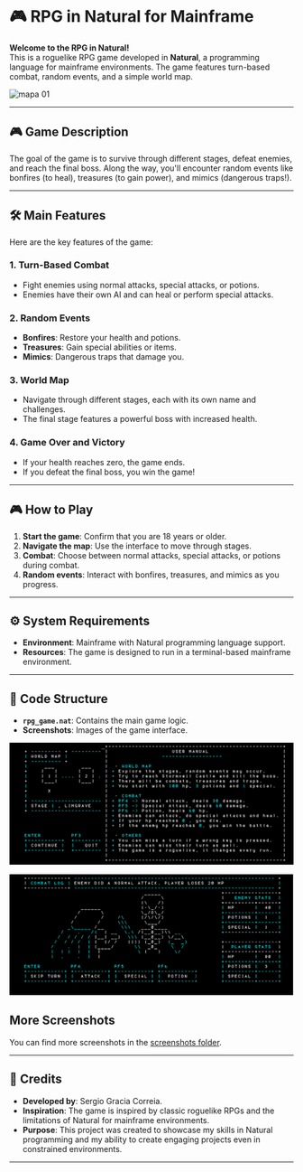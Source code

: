 
# 🎮 RPG in Natural for Mainframe  

**Welcome to the RPG in Natural!**  
This is a roguelike RPG game developed in **Natural**, a programming language for mainframe environments. The game features turn-based combat, random events, and a simple world map.  

<img width="952" alt="mapa 01" src="https://github.com/user-attachments/assets/7f857934-7402-4d92-b449-c58f8951f1ad" />

---

## 🎮 Game Description  
The goal of the game is to survive through different stages, defeat enemies, and reach the final boss. Along the way, you'll encounter random events like bonfires (to heal), treasures (to gain power), and mimics (dangerous traps!).  

---

## 🛠️ Main Features  
Here are the key features of the game:

### 1. Turn-Based Combat  
- Fight enemies using normal attacks, special attacks, or potions.  
- Enemies have their own AI and can heal or perform special attacks.  

### 2. Random Events  
- **Bonfires**: Restore your health and potions.  
- **Treasures**: Gain special abilities or items.  
- **Mimics**: Dangerous traps that damage you.  

### 3. World Map  
- Navigate through different stages, each with its own name and challenges.  
- The final stage features a powerful boss with increased health.  

### 4. Game Over and Victory  
- If your health reaches zero, the game ends.  
- If you defeat the final boss, you win the game!  

---

## 🎮 How to Play  
1. **Start the game**: Confirm that you are 18 years or older.  
2. **Navigate the map**: Use the interface to move through stages.  
3. **Combat**: Choose between normal attacks, special attacks, or potions during combat.  
4. **Random events**: Interact with bonfires, treasures, and mimics as you progress.  

---

## ⚙️ System Requirements  
- **Environment**: Mainframe with Natural programming language support.  
- **Resources**: The game is designed to run in a terminal-based mainframe environment.  

---

## 📂 Code Structure  
- **`rpg_game.nat`**: Contains the main game logic.  
- **Screenshots**: Images of the game interface.

![User helpText](https://github.com/SergioGraciaCorreia/Natural-Mainframe-RPG/blob/main/screenshots/mapa%2002b.PNG) 
<!-- Espacio entre imágenes -->
![Combat](https://github.com/SergioGraciaCorreia/Natural-Mainframe-RPG/blob/main/screenshots/mapa%2003.PNG)  
  
  
## More Screenshots  
You can find more screenshots in the [screenshots folder](/screenshots).  

---

## 🎨 Credits  
- **Developed by**: Sergio Gracia Correia.  
- **Inspiration**: The game is inspired by classic roguelike RPGs and the limitations of Natural for mainframe environments.  
- **Purpose**: This project was created to showcase my skills in Natural programming and my ability to create engaging projects even in constrained environments.  

---
